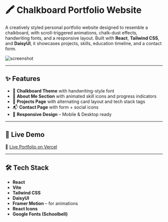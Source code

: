 # 🖍️ Chalkboard Portfolio Website

A creatively styled personal portfolio website designed to resemble a chalkboard, with scroll-triggered animations, chalk-dust effects, handwriting fonts, and a responsive layout. Built with **React**, **Tailwind CSS**, and **DaisyUI**, it showcases projects, skills, education timeline, and a contact form.

![screenshot](./public/preview.png)

---

## ✨ Features

- 🎨 **Chalkboard Theme** with handwriting-style font
- 🧠 **About Me Section** with animated skill icons and progress indicators
- 📂 **Projects Page** with alternating card layout and tech stack tags
- 📬 **Contact Page** with form + social icons
- 📱 **Responsive Design** – Mobile & Desktop ready

---

## 🚀 Live Demo

🔗 [Live Portfolio on Vercel](https://your-username.vercel.app)

---

## 🛠️ Tech Stack

- **React**
- **Vite**
- **Tailwind CSS**
- **DaisyUI**
- **Framer Motion** – for animations
- **React Icons**
- **Google Fonts (Schoolbell)**

